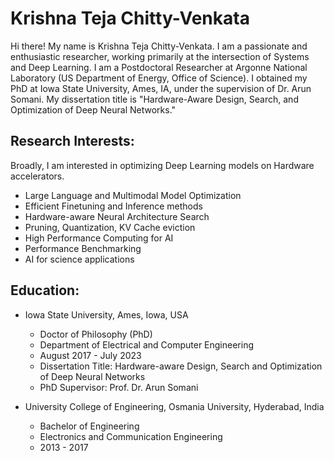 # Krishna Teja Chitty-Venkata

Hi there! My name is Krishna Teja Chitty-Venkata. I am a passionate and enthusiastic researcher, working primarily at the intersection of Systems and Deep Learning. I am a Postdoctoral Researcher at Argonne National Laboratory (US Department of Energy, Office of Science). I obtained my PhD at Iowa State University, Ames, IA, under the supervision of Dr. Arun Somani. My dissertation title is "Hardware-Aware Design, Search, and Optimization of Deep Neural Networks."



## Research Interests:
Broadly, I am interested in optimizing Deep Learning models on Hardware accelerators.

- Large Language and Multimodal Model Optimization
- Efficient Finetuning and Inference methods  
- Hardware-aware Neural Architecture Search
- Pruning, Quantization, KV Cache eviction
- High Performance Computing for AI
- Performance Benchmarking
- AI for science applications


## Education:
- Iowa State University, Ames, Iowa, USA
    - Doctor of Philosophy (PhD)
    - Department of Electrical and Computer Engineering
    - August 2017 - July 2023
    - Dissertation Title: Hardware-aware Design, Search and Optimization of Deep Neural Networks
    - PhD Supervisor: Prof. Dr. Arun Somani

- University College of Engineering, Osmania University, Hyderabad, India
    - Bachelor of Engineering
    - Electronics and Communication Engineering
    - 2013 - 2017

<!--
**krishnateja95/krishnateja95** is a ✨ _special_ ✨ repository because its `README.md` (this file) appears on your GitHub profile.

Here are some ideas to get you started:

- 🔭 I’m currently working on ...
- 🌱 I’m currently learning ...
- 👯 I’m looking to collaborate on ...
- 🤔 I’m looking for help with ...
- 💬 Ask me about ...
- 📫 How to reach me: ...
- 😄 Pronouns: ...
- ⚡ Fun fact: ...
-->
